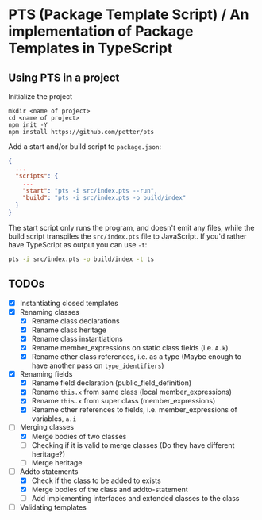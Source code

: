 # PTS (Package Template Script) / An implementation of Package Templates in TypeScript

## Using PTS in a project

Initialize the project

```
mkdir <name of project>
cd <name of project>
npm init -Y
npm install https://github.com/petter/pts
```

Add a start and/or build script to `package.json`:

```json
{
  ...
  "scripts": {
    ...
    "start": "pts -i src/index.pts --run",
    "build": "pts -i src/index.pts -o build/index"
  }
}
```

The start script only runs the program, and doesn't emit any files, while the build script transpiles the `src/index.pts` file to JavaScript.
If you'd rather have TypeScript as output you can use `-t`:

```bash
pts -i src/index.pts -o build/index -t ts
```

## TODOs

- [x] Instantiating closed templates
- [x] Renaming classes
  - [x] Rename class declarations
  - [x] Rename class heritage
  - [x] Rename class instantiations
  - [x] Rename member_expressions on static class fields (i.e. `A.k`)
  - [x] Rename other class references, i.e. as a type (Maybe enough to have another pass on `type_identifiers`)
- [x] Renaming fields
  - [x] Rename field declaration (public_field_definition)
  - [x] Rename `this.x` from same class (local member_expressions)
  - [x] Rename `this.x` from super class (member_expressions)
  - [x] Rename other references to fields, i.e. member_expressions of variables, `a.i`
- [ ] Merging classes
  - [x] Merge bodies of two classes
  - [ ] Checking if it is valid to merge classes (Do they have different heritage?)
  - [ ] Merge heritage
- [ ] Addto statements
  - [x] Check if the class to be added to exists
  - [x] Merge bodies of the class and addto-statement
  - [ ] Add implementing interfaces and extended classes to the class
- [ ] Validating templates
